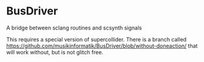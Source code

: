 # BusDriver
A bridge between sclang routines and scsynth signals

This requires a special version of supercollider. There is a branch called https://github.com/musikinformatik/BusDriver/blob/without-doneaction/ that will work without, but is not glitch free.
